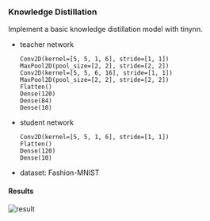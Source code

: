 ### Knowledge Distillation 

Implement a basic knowledge distillation model with tinynn.

- teacher network

    ```
    Conv2D(kernel=[5, 5, 1, 6], stride=[1, 1])  
    MaxPool2D(pool_size=[2, 2], stride=[2, 2])  
    Conv2D(kernel=[5, 5, 6, 16], stride=[1, 1])  
    MaxPool2D(pool_size=[2, 2], stride=[2, 2])  
    Flatten()  
    Dense(120)  
    Dense(84)  
    Dense(10)  
    ```

- student network

    ```
    Conv2D(kernel=[5, 5, 1, 6], stride=[1, 1])  
    Flatten()  
    Dense(120)  
    Dense(10)  
    ```

- dataset: Fashion-MNIST	


#### Results

![result](https://tva1.sinaimg.cn/large/006y8mN6ly1g8t8pu69zfj30d8084aam.jpg)
